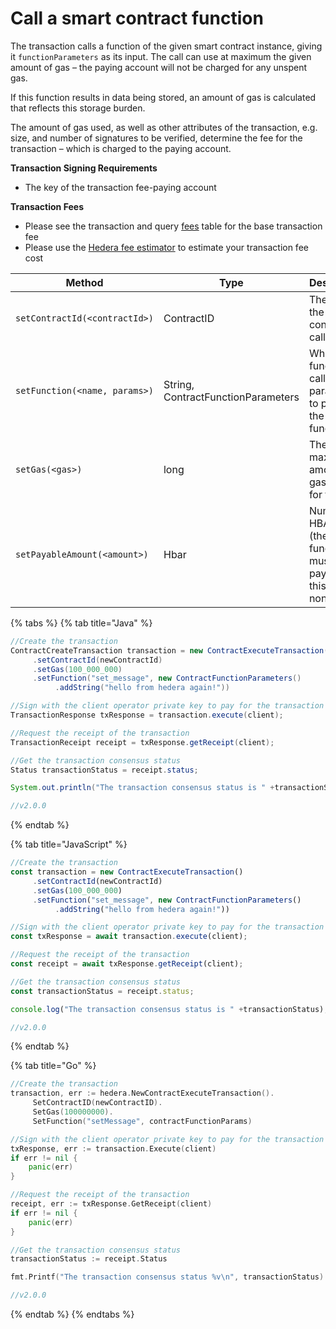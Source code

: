 # Call a smart contract function

The transaction calls a function of the given smart contract instance, giving it `functionParameters` as its input. The call can use at maximum the given amount of gas – the paying account will not be charged for any unspent gas.

If this function results in data being stored, an amount of gas is calculated that reflects this storage burden.

The amount of gas used, as well as other attributes of the transaction, e.g. size, and number of signatures to be verified, determine the fee for the transaction – which is charged to the paying account.

**Transaction Signing Requirements**

* The key of the transaction fee-paying account

**Transaction Fees**

* Please see the transaction and query [fees](../../../networks/mainnet/fees/#transaction-and-query-fees) table for the base transaction fee
* Please use the [Hedera fee estimator](https://hedera.com/fees) to estimate your transaction fee cost

<table><thead><tr><th width="275">Method</th><th width="143">Type</th><th width="203">Description</th><th>Requirement</th></tr></thead><tbody><tr><td><code>setContractId(&#x3C;contractId>)</code></td><td>ContractID</td><td>The ID of the contract to call.</td><td>Required</td></tr><tr><td><code>setFunction(&#x3C;name, params>)</code></td><td>String, ContractFunctionParameters</td><td>Which function to call and the parameters to pass to the function.</td><td>Required</td></tr><tr><td><code>setGas(&#x3C;gas>)</code></td><td>long</td><td>The maximum amount of gas to use for the call.</td><td>Required</td></tr><tr><td><code>setPayableAmount(&#x3C;amount>)</code></td><td>Hbar</td><td>Number of HBARs sent (the function must be payable if this is nonzero)</td><td>Optional</td></tr></tbody></table>

{% tabs %}
{% tab title="Java" %}
```java
//Create the transaction
ContractCreateTransaction transaction = new ContractExecuteTransaction()
     .setContractId(newContractId)
     .setGas(100_000_000)
     .setFunction("set_message", new ContractFunctionParameters()
          .addString("hello from hedera again!"))

//Sign with the client operator private key to pay for the transaction and submit the query to a Hedera network
TransactionResponse txResponse = transaction.execute(client);

//Request the receipt of the transaction
TransactionReceipt receipt = txResponse.getReceipt(client);

//Get the transaction consensus status
Status transactionStatus = receipt.status;

System.out.println("The transaction consensus status is " +transactionStatus);

//v2.0.0
```
{% endtab %}

{% tab title="JavaScript" %}
```javascript
//Create the transaction
const transaction = new ContractExecuteTransaction()
     .setContractId(newContractId)
     .setGas(100_000_000)
     .setFunction("set_message", new ContractFunctionParameters()
          .addString("hello from hedera again!"))

//Sign with the client operator private key to pay for the transaction and submit the query to a Hedera network
const txResponse = await transaction.execute(client);

//Request the receipt of the transaction
const receipt = await txResponse.getReceipt(client);

//Get the transaction consensus status
const transactionStatus = receipt.status;

console.log("The transaction consensus status is " +transactionStatus);

//v2.0.0
```
{% endtab %}

{% tab title="Go" %}
```go
//Create the transaction
transaction, err := hedera.NewContractExecuteTransaction().
     SetContractID(newContractID).
     SetGas(100000000).
     SetFunction("setMessage", contractFunctionParams)

//Sign with the client operator private key to pay for the transaction and submit the query to a Hedera network
txResponse, err := transaction.Execute(client)
if err != nil {
	panic(err)
}

//Request the receipt of the transaction
receipt, err := txResponse.GetReceipt(client)
if err != nil {
	panic(err)
}

//Get the transaction consensus status
transactionStatus := receipt.Status

fmt.Printf("The transaction consensus status %v\n", transactionStatus)

//v2.0.0
```
{% endtab %}
{% endtabs %}
